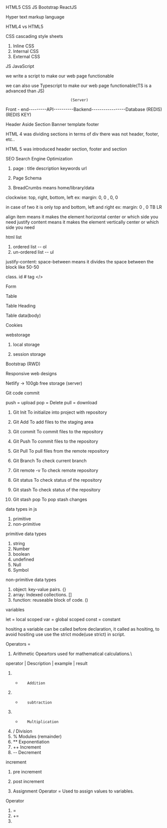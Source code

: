 HTML5
CSS
JS
Bootstrap
ReactJS

Hyper text markup language 

HTML4 vs HTML5

CSS
cascading style sheets
1. Inline CSS
2. Internal CSS
3. External CSS

JS
JavaScript

we write a script to make our web page functionable

we can also use Typescript to make our web page functionable(TS is a advanced than JS)

                                 (Server)
Front - end---------API----------Backend-----------------Database
                    (REDIS)
                    (REDIS KEY)










Header
Aside
Section
Banner
template
footer

HTML 4 was dividing sections in terms of div 
there was not header, footer, etc..

HTML 5 was introduced header section, footer and section

SEO
Search Engine Optimization

1. page :
title
description
keywords
url

2. Page Schema

3. BreadCrumbs means home/library/data

clockwise: top, right, bottom, left
ex: margin: 0,   0 ,    0,     0

in case of two
it is only top and bottom, left and right
ex: margin: 0 , 0
            TB  LR

align item means it makes the element horizontal center or which side you need
justify content means it makes the element vertically center or which side you need

html list
1. ordered list -- ol
2. un-ordered list -- ul

justify-content: space-between means it divides the space between the block like 50-50

class.
id #
tag </>

Form

Table

Table Heading 

Table data(body)

Cookies

webstorage

1. local storage

2. session storage

Bootstrap (RWD)

Responsive web designs

Netlify -> 100gb free storage (server)

Git code commit

push = upload
pop = Delete
pull = download

1. Git Init
To initialize into project with repository

2. Git Add
To add files to the staging area

3. Git commit 
To commit files to the repository

4. Git Push
To commit files to the repository

5. Git Pull
To pull files from the remote repository

6. Git Branch
To check current branch

7. Git remote -v
To check remote repository

8. Git status
To check status of the repository

9. Git stash
To check status of the repository

10. Git stash pop
To pop stash changes

data types in js
1. primitive
2. non-primitive

primitive data types
1. string
2. Number
3. boolean
4. undefined
5. Null
6. Symbol

non-primitive data types
1. object: key-value pairs. {}
2. array: Indexed collections. []
3. function: reuseable block of code. ()

variables

let = local scoped
var = global scoped
const = constant

hositing
a variable can be called before declaration, it called as hositing, to avoid hositing use use the strict mode(use strict) in script.

Operators = 

1. Arithmetic Opeartors used for mathematical calculations.\

operator | Description            | example              | result
1. +        Addition
2. -        subtraction
3. *        Multiplication
4. /        Division
5. %        Modules (remainder)
7. **       Exponentiation
8. ++       Increment
9. --       Decrement

increment
1. pre increment
2. post increment

2. Assignment Operator = Used to assign values to variables.

Operator
1. =
2. +=
3. 